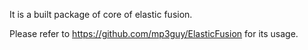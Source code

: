 It is a built package of core of elastic fusion.

Please refer to https://github.com/mp3guy/ElasticFusion for its usage.